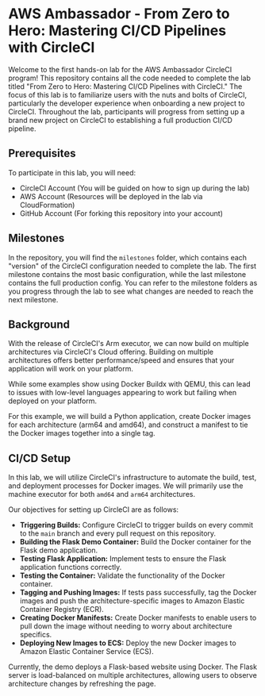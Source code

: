 # AWS Ambassador - From Zero to Hero: Mastering CI/CD Pipelines with CircleCI 

Welcome to the first hands-on lab for the AWS Ambassador CircleCI program! This repository contains all the code needed to complete the lab titled "From Zero to Hero: Mastering CI/CD Pipelines with CircleCI." The focus of this lab is to familiarize users with the nuts and bolts of CircleCI, particularly the developer experience when onboarding a new project to CircleCI. Throughout the lab, participants will progress from setting up a brand new project on CircleCI to establishing a full production CI/CD pipeline.

## Prerequisites

To participate in this lab, you will need:

- CircleCI Account (You will be guided on how to sign up during the lab)
- AWS Account (Resources will be deployed in the lab via CloudFormation)
- GitHub Account (For forking this repository into your account)

## Milestones

In the repository, you will find the `milestones` folder, which contains each "version" of the CircleCI configuration needed to complete the lab. The first milestone contains the most basic configuration, while the last milestone contains the full production config. You can refer to the milestone folders as you progress through the lab to see what changes are needed to reach the next milestone.

## Background

With the release of CircleCI's Arm executor, we can now build on multiple architectures via CircleCI's Cloud offering. Building on multiple architectures offers better performance/speed and ensures that your application will work on your platform.

While some examples show using Docker Buildx with QEMU, this can lead to issues with low-level languages appearing to work but failing when deployed on your platform. 

For this example, we will build a Python application, create Docker images for each architecture (arm64 and amd64), and construct a manifest to tie the Docker images together into a single tag. 


## CI/CD Setup

In this lab, we will utilize CircleCI's infrastructure to automate the build, test, and deployment processes for Docker images. We will primarily use the machine executor for both `amd64` and `arm64` architectures.

Our objectives for setting up CircleCI are as follows:

- **Triggering Builds:** Configure CircleCI to trigger builds on every commit to the `main` branch and every pull request on this repository.
- **Building the Flask Demo Container:** Build the Docker container for the Flask demo application.
- **Testing Flask Application:** Implement tests to ensure the Flask application functions correctly.
- **Testing the Container:** Validate the functionality of the Docker container.
- **Tagging and Pushing Images:** If tests pass successfully, tag the Docker images and push the architecture-specific images to Amazon Elastic Container Registry (ECR).
- **Creating Docker Manifests:** Create Docker manifests to enable users to pull down the image without needing to worry about architecture specifics.
- **Deploying New Images to ECS:** Deploy the new Docker images to Amazon Elastic Container Service (ECS).

Currently, the demo deploys a Flask-based website using Docker. The Flask server is load-balanced on multiple architectures, allowing users to observe architecture changes by refreshing the page.